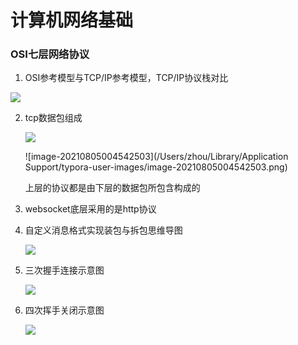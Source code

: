 # 计算机网络基础



###  OSI七层网络协议

1. OSI参考模型与TCP/IP参考模型，TCP/IP协议栈对比

![](https://raw.githubusercontent.com/eddie-zhou-yi/picture-bed/master/images/202101/WX20210729-005155%25402x.png)

2. tcp数据包组成

   ![](https://raw.githubusercontent.com/eddie-zhou-yi/picture-bed/master/images/202101/20210805004442.png)

   ![image-20210805004542503](/Users/zhou/Library/Application Support/typora-user-images/image-20210805004542503.png)

   上层的协议都是由下层的数据包所包含构成的

3. websocket底层采用的是http协议

4. 自定义消息格式实现装包与拆包思维导图

   ![](https://raw.githubusercontent.com/eddie-zhou-yi/picture-bed/master/images/202101/20210805234100.png)

5. 三次握手连接示意图

   ![](https://raw.githubusercontent.com/eddie-zhou-yi/picture-bed/master/images/202101/20210808232216.png)

6. 四次挥手关闭示意图

   ![](https://raw.githubusercontent.com/eddie-zhou-yi/picture-bed/master/images/202101/20210808232117.png)